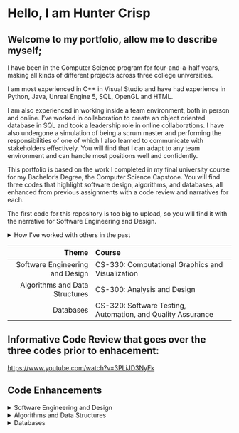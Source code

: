 

# Hello, I am Hunter Crisp
## Welcome to my portfolio, allow me to describe myself;

I have been in the Computer Science program for four-and-a-half years, making all kinds of different projects across three college universities. 

I am most experienced in C++ in Visual Studio and have had experience in Python, Java, Unreal Engine 5, SQL, OpenGL and HTML.

I am also experienced in working inside a team environment, both in person and online. I’ve worked in collaboration to create an object oriented database in SQL and took a leadership role in online collaborations. I have also undergone a simulation of being a scrum master and performing the responsibilities of one of which I also learned to communicate with stakeholders effectively. You will find that I can adapt to any team environment and can handle most positions well and confidently.

This portfolio is based on the work I completed in my final university course for my Bachelor’s Degree, the Computer Science Capstone. You will find three codes that highlight software design, algorithms, and databases, all enhanced from previous assignments with a code review and narratives for each.

The first code for this repository is too big to upload, so you will find it with the nerrative for Software Engineering and Design.

<details>
<summary> 
How I've worked with others in the past
</summary>
	
##### Whether or not I am placed in a leadership position, I like to ensure plans and roles are fully understood by everyone and we stay on track to complete work early. I find it always best to aim towards an early completion in case some last minute fixes need to be made. Feedback is also important to me, either giving or receiving, both from team members and stakeholders.

	
</details>


| **Theme**                       | **Course**                                                  |
|--------------------------------:|:------------------------------------------------------------|
| Software Engineering and Design | CS-330: Computational Graphics and Visualization            |
| Algorithms and Data Structures  | CS-300: Analysis and Design                                 |
| Databases                       | CS-320: Software Testing, Automation, and Quality Assurance |

## Informative Code Review that goes over the three codes prior to enhacement:
https://www.youtube.com/watch?v=3PLiJD3NyFk

## Code Enhancements

<details>
<summary> 
Software Engineering and Design
</summary>

##### Drive Link (file is too large for GitHub): https://drive.google.com/file/d/1vbp8h_ZAxlhjLHeO4jew9QPF6eGLteWX/view?usp=sharing 

##### This artifact comes from CS330: Computational Graphics and Visualization. It is a program using OpenGL coded in C++ that generates a 3D scene entirely out of code. It was created in June 2024. For my project I created a basic desk setup with a screen, Xbox, notepad and pen.

##### I wanted to include this code in my ePortfolio because it is one of my cleanest and more complex pieces that I could show off. It also fits with the category of engineering and design quite well, showing that I can code in an organized manner that is readable and easy to understand. I improved the artifact by fixing a bug that prevented shaders from rendering in addition to adding user-friendliness by explaining controls and modifying the camera to be more intuitive, allowing full 360 degree rotation instead of slight panning.

##### I met all the course outcomes I planned to reach for this artifact, making all the enhancements plus a little extra.

##### The challenges I faced were quickly having to remember how OpenGL works and looking for what is causing issues without any highlighted errors.



##### Changes and enhancements:

##### Added explanation of controls in MainCode.cpp
![image](https://github.com/user-attachments/assets/ece2aabc-4580-431f-983a-47272e3bf9dc)

##### Made a change in ViewManager.cpp so that cursor is locked while the program is running so the user has complete camera freedom:
![image](https://github.com/user-attachments/assets/214e1335-1677-4655-92a1-2607d38f868c)

##### Fixed an issue where rendered objects were all under one method which is bad practice.
##### Before: all objects in SceneManager.cpp were in method “RenderScene()”

![image](https://github.com/user-attachments/assets/6acc1328-4b89-4f1f-8e74-45c501a86d40)

##### After: Each object is nested in its own method
##### SceneManager.cpp:
![image](https://github.com/user-attachments/assets/7274c3c3-89fb-44f3-910d-2423d8909058)

##### The trade off here is that each method had to have the transformation variables defined every time.

##### A new function was added: SetupSceneLights()
##### This in combination with functions not nested correctly were the reasons for shaders not rendering.

![image](https://github.com/user-attachments/assets/719c0df6-a577-4734-a12d-5beb3c678856)

##### Methods for each object also must be in SceneManager.h
![image](https://github.com/user-attachments/assets/47a2c9b0-0219-492d-b479-d9fc998526b1)


##### Scene before shaders:
![image](https://github.com/user-attachments/assets/41c2c701-eb93-4f8c-8154-1fbaaaeec1c8)


##### Scene after shaders:
![image](https://github.com/user-attachments/assets/e536bb07-a613-4266-ae47-b90e27549596)

##### As we can see there is a yellow tint to simulate house lighting in addition to shadows.

</details>

<details>
<summary> 
Algorithms and Data Structures
</summary>
  
##### My 2nd code of choice comes from CS300, Analysis and Design. The course went over various vector sorting methods with this particular code using a binary search tree. The idea is to have a text file of data with various courses and having the sorting method read and interpret the course requirements and display them to the user. The code is able to read from multiple text files as well. This code was created in December 2023.

##### I chose this code because it fits the criteria of algorithms and data structures, using a vector sorting algorithm. It is also easy to understand from an outside perspective. A lot of time was spent optimizing the user experience, creating a sleeker and clean look in the console window with newly added instructions. In addition to this, more comments have been added within the code to better explain how it works. Also, a bug was fixed that caused a file to not be read properly.

##### The new interface looks as follows:
![image](https://github.com/user-attachments/assets/e616f4f1-9653-40fd-9755-0cc7326c03fa)

##### The previous design was clunky and difficult to read.

##### I met all planned course outcomes for this enhancement and even adjusted more than initially planned. When modifying the artifact I learned that multiple files can be loaded at the same time, meaning the program is not limited to just one file. The big challenge I faced was figuring out why the text file would not load and this was due primarily to a naming error causing issues.

</details>

<details>
<summary> 
Databases
</summary>

##### The third program enhancement comes from CS320: Software testing, automation, and quality assurance. This program demonstrates the database portion of the capstone by utilizing JUnit testing for three different class types in a database. JUnit testing runs multiple tests simultaneously through separate classes to add, update, or delete items. Initially the program only featured contacts and contact service and their corresponding testing classes, but the enhancement adds task and appointment classes. The code was also enhanced with comments that demonstrate the flow of the program better.
	
##### The code can be broken down in three sectors:

##### The contact and contact service classes take an ID, first and last name, and a phone number of no more than 10 characters, and an address of no more than 30 characters, and the JUnit test classes for both ensure the uniqueness of the ID’s and make sure the character criteria is fulfilled before creating a new contact.

##### For the additional task, task service, and their two testing classes, task IDs and contact IDs are created again this time with no more than 20 characters and a description of 30 or less characters. A fail test was implemented to make sure each criteria is filled with a corresponding error message for each type of error, including null inputs.

##### For the added appointment classes, the ID and descriptions follow the same rules as task and task service, with the difference of dates not allowed to be scheduled in the past.

##### With all these changes I met the planned enhancements accordingly, adding new classes and comments in code. During the process I had to re-learn the usages of JUnit testing which was neat.
</details>
